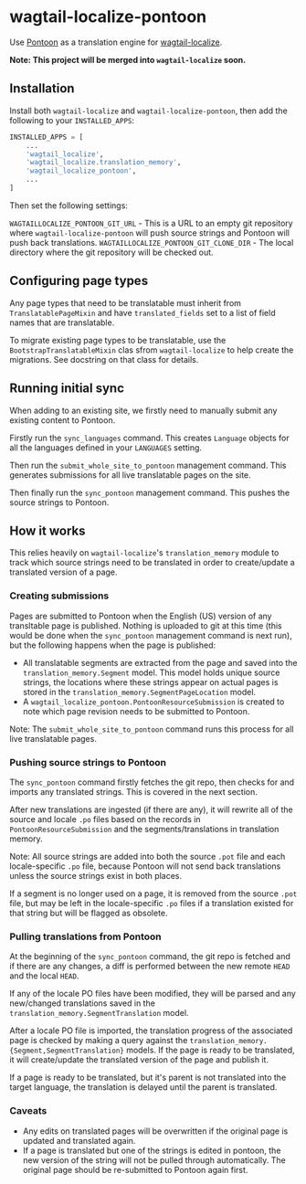 # wagtail-localize-pontoon

Use [Pontoon](https://pontoon.mozilla.org/) as a translation engine for [wagtail-localize](https://github.com/kaedroho/wagtail-localize).

**Note: This project will be merged into `wagtail-localize` soon.**

## Installation

Install both `wagtail-localize` and `wagtail-localize-pontoon`, then add the following to your `INSTALLED_APPS`:

```python
INSTALLED_APPS = [
    ...
    'wagtail_localize',
    'wagtail_localize.translation_memory',
    'wagtail_localize_pontoon',
    ...
]
```

Then set the following settings:

`WAGTAILLOCALIZE_PONTOON_GIT_URL` - This is a URL to an empty git repository where `wagtail-localize-pontoon` will push source strings and Pontoon will push back translations.
`WAGTAILLOCALIZE_PONTOON_GIT_CLONE_DIR` - The local directory where the git repository will be checked out.

## Configuring page types

Any page types that need to be translatable must inherit from `TranslatablePageMixin` and have `translated_fields` set to a list of field
names that are translatable.

To migrate existing page types to be translatable, use the `BootstrapTranslatableMixin` clas sfrom `wagtail-localize` to help create the migrations. See docstring on that class for details.

## Running initial sync

When adding to an existing site, we firstly need to manually submit any existing content to Pontoon.

Firstly run the `sync_languages` command. This creates `Language` objects for all the languages defined in your `LANGUAGES` setting.

Then run the `submit_whole_site_to_pontoon` management command. This generates submissions for all live translatable pages on the site.

Then finally run the `sync_pontoon` management command. This pushes the source strings to Pontoon.

## How it works

This relies heavily on `wagtail-localize`'s `translation_memory` module to track which source strings need to be translated in order to create/update a translated version of a page.

### Creating submissions

Pages are submitted to Pontoon when the English (US) version of any transltable page is published. Nothing is uploaded to git at this time (this would be done when the `sync_pontoon` management command is next run), but the following happens when the page is published:

 - All translatable segments are extracted from the page and saved into the `translation_memory.Segment` model. This model holds unique source strings, the locations where these strings appear on actual pages is stored in the `translation_memory.SegmentPageLocation` model.
 - A `wagtail_localize_pontoon.PontoonResourceSubmission` is created to note which page revision needs to be submitted to Pontoon.

Note: The `submit_whole_site_to_pontoon` command runs this process for all live translatable pages.

### Pushing source strings to Pontoon

The `sync_pontoon` command firstly fetches the git repo, then checks for and imports any translated strings. This is covered in the next section.

After new translations are ingested (if there are any), it will rewrite all of the source and locale `.po` files based on the records in `PontoonResourceSubmission` and the segments/translations in translation memory.

Note: All source strings are added into both the source `.pot` file and each locale-specific `.po` file, because Pontoon will not send back translations unless the source strings exist in both places.

If a segment is no longer used on a page, it is removed from the source `.pot` file, but may be left in the locale-specific `.po` files if a translation existed for that string but will be flagged as obsolete.

### Pulling translations from Pontoon

At the beginning of the `sync_pontoon` command, the git repo is fetched and if there are any changes, a diff is performed between the new remote `HEAD` and the local `HEAD`.

If any of the locale PO files have been modified, they will be parsed and any new/changed translations saved in the `translation_memory.SegmentTranslation` model.

After a locale PO file is imported, the translation progress of the associated page is checked by making a query against the `translation_memory.{Segment,SegmentTranslation}` models. If the page is ready to be translated, it will create/update the translated version of the page and publish it.

If a page is ready to be translated, but it's parent is not translated into the target language, the translation is delayed until the parent is translated.

### Caveats

- Any edits on translated pages will be overwritten if the original page is updated and translated again.
- If a page is translated but one of the strings is edited in pontoon, the new version of the string will not be pulled through automatically. The original page should be re-submitted to Pontoon again first.
